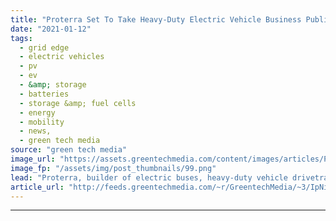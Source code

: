 ```yaml
---
title: "Proterra Set To Take Heavy-Duty Electric Vehicle Business Public via SPAC Transaction"
date: "2021-01-12"
tags: 
  - grid edge
  - electric vehicles
  - pv
  - ev
  - &amp; storage
  - batteries
  - storage &amp; fuel cells
  - energy
  - mobility
  - news,
  - green tech media
source: "green tech media"
image_url: "https://assets.greentechmedia.com/content/images/articles/Proterra_XL_2.jpg"
image_fp: "/assets/img/post_thumbnails/99.png"
lead: "Proterra, builder of electric buses, heavy-duty vehicle drivetrains, batteries and charging systems, plans to go public on the Nasdaq exchange via a merger with a special-purpose acquisition company (SPAC), the latest in a string of EV companies seek ..."
article_url: "http://feeds.greentechmedia.com/~r/GreentechMedia/~3/IpNidnraKOw/proterra-to-take-electric-vehicle-drivetrain-business-public-via-spac-transaction"
---
```


---
